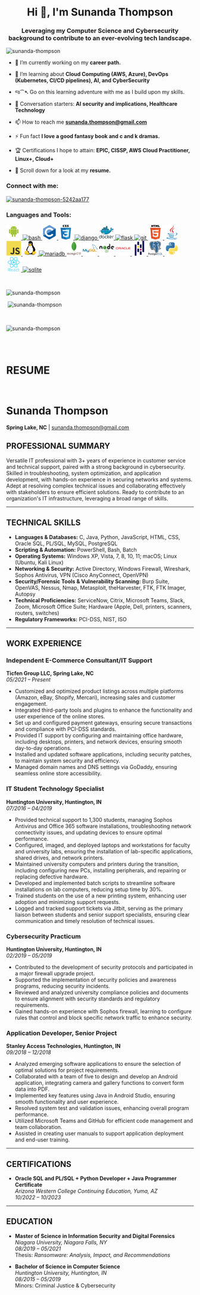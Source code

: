 <h1 align="center">Hi 👋, I'm Sunanda Thompson</h1>
<h3 align="center">Leveraging my Computer Science and Cybersecurity background to contribute to an ever-evolving tech landscape.</h3>

<p align="left"> <img src="https://komarev.com/ghpvc/?username=sunanda-thompson&label=Profile%20views&color=0e75b6&style=flat" alt="sunanda-thompson" /> </p>

- 🔭 I’m currently working on my **career path.**

- 🌱 I’m learning about **Cloud Computing (AWS, Azure), DevOps (Kubernetes, CI/CD pipelines), AI, and CyberSecurity**

- જ⁀➴ Go on this learning adventure with me as I build upon my skills.

- 💬 Conversation starters: **AI security and implications, Healthcare Technology**

- 📫 How to reach me **sunanda.thompson@gmail.com**

- ⚡ Fun fact **I love a good fantasy book and c and k dramas.**

- 🏆 Certifications I hope to attain: **EPIC, CISSP, AWS Cloud Practitioner, Linux+, Cloud+**

- 📄 Scroll down for a look at my **resume.**  

<h3 align="left">Connect with me:</h3>
<p align="left">
<a href="https://linkedin.com/in/sunanda-thompson-5242aa177" target="blank"><img align="center" src="https://raw.githubusercontent.com/rahuldkjain/github-profile-readme-generator/master/src/images/icons/Social/linked-in-alt.svg" alt="sunanda-thompson-5242aa177" height="30" width="40" /></a>
</p>

<h3 align="left">Languages and Tools:</h3>
<p align="left"> <a href="https://developer.android.com" target="_blank" rel="noreferrer"> <img src="https://raw.githubusercontent.com/devicons/devicon/master/icons/android/android-original-wordmark.svg" alt="android" width="40" height="40"/> </a> <a href="https://www.gnu.org/software/bash/" target="_blank" rel="noreferrer"> <img src="https://www.vectorlogo.zone/logos/gnu_bash/gnu_bash-icon.svg" alt="bash" width="40" height="40"/> </a> <a href="https://www.cprogramming.com/" target="_blank" rel="noreferrer"> <img src="https://raw.githubusercontent.com/devicons/devicon/master/icons/c/c-original.svg" alt="c" width="40" height="40"/> </a> <a href="https://www.w3schools.com/css/" target="_blank" rel="noreferrer"> <img src="https://raw.githubusercontent.com/devicons/devicon/master/icons/css3/css3-original-wordmark.svg" alt="css3" width="40" height="40"/> </a> <a href="https://www.djangoproject.com/" target="_blank" rel="noreferrer"> <img src="https://cdn.worldvectorlogo.com/logos/django.svg" alt="django" width="40" height="40"/> </a> <a href="https://www.docker.com/" target="_blank" rel="noreferrer"> <img src="https://raw.githubusercontent.com/devicons/devicon/master/icons/docker/docker-original-wordmark.svg" alt="docker" width="40" height="40"/> </a> <a href="https://flask.palletsprojects.com/" target="_blank" rel="noreferrer"> <img src="https://www.vectorlogo.zone/logos/pocoo_flask/pocoo_flask-icon.svg" alt="flask" width="40" height="40"/> </a> <a href="https://git-scm.com/" target="_blank" rel="noreferrer"> <img src="https://www.vectorlogo.zone/logos/git-scm/git-scm-icon.svg" alt="git" width="40" height="40"/> </a> <a href="https://www.w3.org/html/" target="_blank" rel="noreferrer"> <img src="https://raw.githubusercontent.com/devicons/devicon/master/icons/html5/html5-original-wordmark.svg" alt="html5" width="40" height="40"/> </a> <a href="https://www.java.com" target="_blank" rel="noreferrer"> <img src="https://raw.githubusercontent.com/devicons/devicon/master/icons/java/java-original.svg" alt="java" width="40" height="40"/> </a> <a href="https://developer.mozilla.org/en-US/docs/Web/JavaScript" target="_blank" rel="noreferrer"> <img src="https://raw.githubusercontent.com/devicons/devicon/master/icons/javascript/javascript-original.svg" alt="javascript" width="40" height="40"/> </a> <a href="https://www.linux.org/" target="_blank" rel="noreferrer"> <img src="https://raw.githubusercontent.com/devicons/devicon/master/icons/linux/linux-original.svg" alt="linux" width="40" height="40"/> </a> <a href="https://mariadb.org/" target="_blank" rel="noreferrer"> <img src="https://www.vectorlogo.zone/logos/mariadb/mariadb-icon.svg" alt="mariadb" width="40" height="40"/> </a> <a href="https://www.mongodb.com/" target="_blank" rel="noreferrer"> <img src="https://raw.githubusercontent.com/devicons/devicon/master/icons/mongodb/mongodb-original-wordmark.svg" alt="mongodb" width="40" height="40"/> </a> <a href="https://www.mysql.com/" target="_blank" rel="noreferrer"> <img src="https://raw.githubusercontent.com/devicons/devicon/master/icons/mysql/mysql-original-wordmark.svg" alt="mysql" width="40" height="40"/> </a> <a href="https://nodejs.org" target="_blank" rel="noreferrer"> <img src="https://raw.githubusercontent.com/devicons/devicon/master/icons/nodejs/nodejs-original-wordmark.svg" alt="nodejs" width="40" height="40"/> </a> <a href="https://www.oracle.com/" target="_blank" rel="noreferrer"> <img src="https://raw.githubusercontent.com/devicons/devicon/master/icons/oracle/oracle-original.svg" alt="oracle" width="40" height="40"/> </a> <a href="https://pandas.pydata.org/" target="_blank" rel="noreferrer"> <img src="https://raw.githubusercontent.com/devicons/devicon/2ae2a900d2f041da66e950e4d48052658d850630/icons/pandas/pandas-original.svg" alt="pandas" width="40" height="40"/> </a> <a href="https://www.postgresql.org" target="_blank" rel="noreferrer"> <img src="https://raw.githubusercontent.com/devicons/devicon/master/icons/postgresql/postgresql-original-wordmark.svg" alt="postgresql" width="40" height="40"/> </a> <a href="https://www.python.org" target="_blank" rel="noreferrer"> <img src="https://raw.githubusercontent.com/devicons/devicon/master/icons/python/python-original.svg" alt="python" width="40" height="40"/> </a> <a href="https://reactjs.org/" target="_blank" rel="noreferrer"> <img src="https://raw.githubusercontent.com/devicons/devicon/master/icons/react/react-original-wordmark.svg" alt="react" width="40" height="40"/> </a> <a href="https://www.sqlite.org/" target="_blank" rel="noreferrer"> <img src="https://www.vectorlogo.zone/logos/sqlite/sqlite-icon.svg" alt="sqlite" width="40" height="40"/> </a> </p>

<br>

<p><img align="left" src="https://github-readme-stats.vercel.app/api/top-langs?username=sunanda-thompson&show_icons=true&locale=en&layout=compact" alt="sunanda-thompson" /></p>

<br>

<p>&nbsp;<img align="center" src="https://github-readme-stats.vercel.app/api?username=sunanda-thompson&show_icons=true&locale=en" alt="sunanda-thompson" /></p>

<br>

<p><img align="center" src="https://github-readme-streak-stats.herokuapp.com/?user=sunanda-thompson&" alt="sunanda-thompson" /></p>

<br>
<br>

# RESUME

<br>

# Sunanda Thompson  
**Spring Lake, NC** | sunanda.thompson@gmail.com

## PROFESSIONAL SUMMARY
Versatile IT professional with 3+ years of experience in customer service and technical support, paired with a strong background in cybersecurity. Skilled in troubleshooting, system optimization, and application development, with hands-on experience in securing networks and systems. Adept at resolving complex technical issues and collaborating effectively with stakeholders to ensure efficient solutions. Ready to contribute to an organization's IT infrastructure, leveraging a broad range of skills.

---

## TECHNICAL SKILLS

- **Languages & Databases:** C, Java, Python, JavaScript, HTML, CSS, Oracle SQL, PL/SQL, MySQL, PostgreSQL
- **Scripting & Automation:** PowerShell, Bash, Batch
- **Operating Systems:** Windows XP, Vista, 7, 8, 10, 11; macOS; Linux (Ubuntu, Kali Linux)
- **Networking & Security:** Active Directory, Windows Firewall, Wireshark, Sophos Antivirus, VPN (Cisco AnyConnect, OpenVPN)
- **Security/Forensic Tools & Vulnerability Scanning:** Burp Suite, OpenVAS, Nessus, Nmap, Metasploit, theHarvester, FTK, FTK Imager, Autopsy
- **Technical Proficiencies:** ServiceNow, Citrix, Microsoft Teams, Slack, Zoom, Microsoft Office Suite; Hardware (Apple, Dell, printers, scanners, routers, switches)
- **Regulatory Frameworks:** PCI-DSS, NIST, ISO

---

## WORK EXPERIENCE

### Independent E-Commerce Consultant/IT Support  
**Ticfen Group LLC, Spring Lake, NC**  
*05/2021 – Present*  

- Customized and optimized product listings across multiple platforms (Amazon, eBay, Shopify, Mercari), increasing sales and customer engagement.
- Integrated third-party tools and plugins to enhance the functionality and user experience of the online stores.
- Set up and configured payment gateways, ensuring secure transactions and compliance with PCI-DSS standards.
- Provided IT support by configuring and maintaining office hardware, including desktops, printers, and network devices, ensuring smooth day-to-day operations.
- Installed and updated software applications, including security patches, to maintain system security and efficiency.
- Managed domain names and DNS settings via GoDaddy, ensuring seamless online store accessibility.

### IT Student Technology Specialist  
**Huntington University, Huntington, IN**  
*07/2016 – 04/2019*  

- Provided technical support to 1,300 students, managing Sophos Antivirus and Office 365 software installations, troubleshooting network connectivity issues, and updating devices to ensure optimal performance.
- Configured, imaged, and deployed laptops and workstations for faculty and university labs, ensuring the installation of lab-specific applications, shared drives, and network printers.
- Maintained university computers and printers during the transition, including configuring new PCs, installing peripherals, and repairing or replacing defective hardware.
- Developed and implemented batch scripts to streamline software installations on lab computers, reducing setup time by 30%.
- Trained students on the use of a new printing system, enhancing user adoption and minimizing support requests.
- Logged and tracked support tickets via Jitbit, serving as the primary liaison between students and senior support specialists, ensuring clear communication and timely resolution of technical issues.

### Cybersecurity Practicum  
**Huntington University, Huntington, IN**  
*02/2019 – 05/2019*  

- Contributed to the development of security protocols and participated in a major firewall upgrade project.
- Supported the implementation of security policies and awareness programs, reducing security incidents.
- Reviewed and analyzed university compliance policies and documents to ensure alignment with security standards and regulatory requirements.
- Gained hands-on experience with Sophos firewall, learning to configure rules that control and block specific network traffic to enhance security.

### Application Developer, Senior Project  
**Stanley Access Technologies, Huntington, IN**  
*09/2018 – 12/2018*  

- Analyzed emerging software applications to ensure the selection of optimal solutions for project requirements.
- Collaborated with a team of five to design and develop an Android application, integrating camera and gallery functions to convert form data into PDF.
- Implemented key features using Java in Android Studio, ensuring smooth functionality and user experience.
- Resolved system test and validation issues, enhancing overall program performance.
- Utilized Microsoft Teams and GitHub for efficient code management and team collaboration.
- Assisted in creating user manuals to support application deployment and end-user training.

---

## CERTIFICATIONS
- **Oracle SQL and PL/SQL + Python Developer + Java Programmer Certificate**  
  *Arizona Western College Continuing Education, Yuma, AZ*  
  *10/2022 – 10/2023*
  
---

## EDUCATION
- **Master of Science in Information Security and Digital Forensics**  
  *Niagara University, Niagara Falls, NY*  
  *08/2019 – 05/2021*  
  Thesis: *Ransomware: Analysis, Impact, and Recommendations*

- **Bachelor of Science in Computer Science**  
  *Huntington University, Huntington, IN*  
  *08/2015 – 05/2019*  
  Minors: Criminal Justice & Cybersecurity

